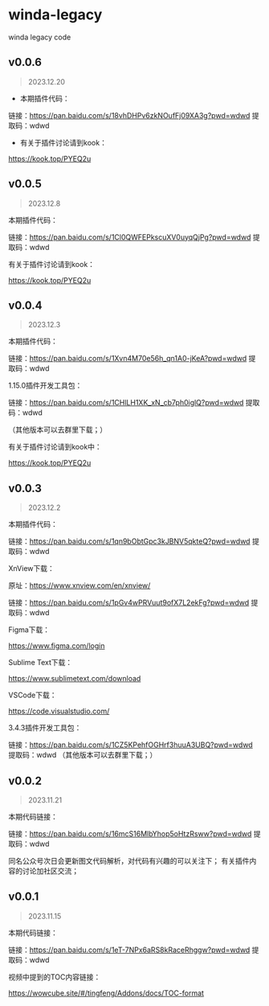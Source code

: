 # winda-legacy
winda legacy code



## v0.0.6

> 2023.12.20

- 本期插件代码：

链接：https://pan.baidu.com/s/18vhDHPv6zkNOufFj09XA3g?pwd=wdwd 
提取码：wdwd 

- 有关于插件讨论请到kook：

https://kook.top/PYEQ2u




## v0.0.5

> 2023.12.8

本期插件代码：

链接：https://pan.baidu.com/s/1Cl0QWFEPkscuXV0uyqQjPg?pwd=wdwd 
提取码：wdwd

有关于插件讨论请到kook：

https://kook.top/PYEQ2u

## v0.0.4

> 2023.12.3

本期插件代码：

链接：https://pan.baidu.com/s/1Xvn4M70e56h_qn1A0-jKeA?pwd=wdwd 
提取码：wdwd

1.15.0插件开发工具包：

链接：https://pan.baidu.com/s/1CHlLH1XK_xN_cb7ph0iglQ?pwd=wdwd 
提取码：wdwd

（其他版本可以去群里下载；）

有关于插件讨论请到kook中：

https://kook.top/PYEQ2u

## v0.0.3

> 2023.12.2

本期插件代码：

链接：https://pan.baidu.com/s/1qn9bObtGpc3kJBNV5qkteQ?pwd=wdwd 
提取码：wdwd

XnView下载：

原址：https://www.xnview.com/en/xnview/

链接：https://pan.baidu.com/s/1pGv4wPRVuut9ofX7L2ekFg?pwd=wdwd 
提取码：wdwd

Figma下载：

https://www.figma.com/login

Sublime Text下载：

https://www.sublimetext.com/download

VSCode下载：

https://code.visualstudio.com/

3.4.3插件开发工具包：

链接：https://pan.baidu.com/s/1CZ5KPehfOGHrf3huuA3UBQ?pwd=wdwd 
提取码：wdwd
（其他版本可以去群里下载；）

## v0.0.2

> 2023.11.21

本期代码链接：

链接：https://pan.baidu.com/s/16mcS16MlbYhop5oHtzRsww?pwd=wdwd 
提取码：wdwd

同名公众号次日会更新图文代码解析，对代码有兴趣的可以关注下；
有关插件内容的讨论加社区交流；

## v0.0.1

> 2023.11.15

本期代码链接：

链接：https://pan.baidu.com/s/1eT-7NPx6aRS8kRaceRhggw?pwd=wdwd 
提取码：wdwd 

视频中提到的TOC内容链接：

https://wowcube.site/#/tingfeng/Addons/docs/TOC-format